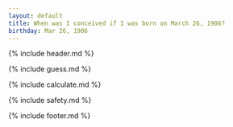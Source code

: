 ```yaml
---
layout: default
title: When was I conceived if I was born on March 26, 1906?
birthday: Mar 26, 1906
---
```


{% include header.md %}

{% include guess.md %}

{% include calculate.md %}

{% include safety.md %}

{% include footer.md %}




